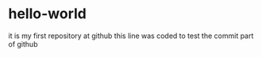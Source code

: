 # hello-world
it is my first repository at github
this line was coded to test the commit part of github
